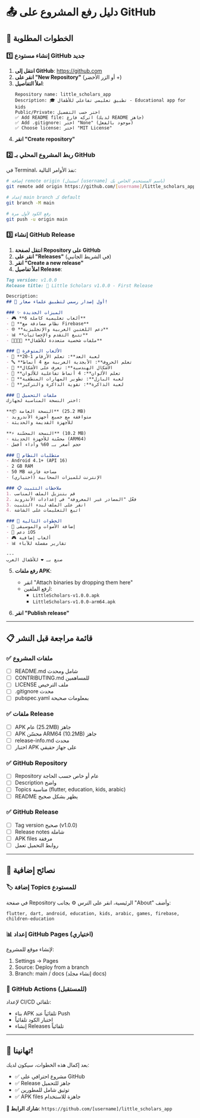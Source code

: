 # 📤 دليل رفع المشروع على GitHub

## 🚀 **الخطوات المطلوبة**

### **1️⃣ إنشاء مستودع GitHub جديد**

1. **انتقل إلى GitHub**: https://github.com
2. **انقر على "New Repository"** (أو الزر الأخضر +)
3. **املأ التفاصيل**:
   ```
   Repository name: little_scholars_app
   Description: 🎓 تطبيق تعليمي تفاعلي للأطفال - Educational app for kids
   Public/Private: اختر حسب التفضيل
   ✅ Add README file: اتركه فارغ (لديك README جاهز)
   ✅ Add .gitignore: اختر "None" (موجود بالفعل)  
   ✅ Choose license: اختر "MIT License"
   ```
4. **انقر "Create repository"**

### **2️⃣ ربط المشروع المحلي بـ GitHub**

في Terminal، نفذ الأوامر التالية:

```bash
# إضافة remote origin (استبدل [username] باسم المستخدم الخاص بك)
git remote add origin https://github.com/[username]/little_scholars_app.git

# إعداد main branch كـ default
git branch -M main

# رفع الكود لأول مرة
git push -u origin main
```

### **3️⃣ إنشاء GitHub Release**

1. **انتقل لصفحة Repository على GitHub**
2. **انقر على "Releases"** (في الشريط الجانبي)
3. **انقر "Create a new release"**
4. **املأ تفاصيل Release**:

```markdown
Tag version: v1.0.0
Release title: 🎉 Little Scholars v1.0.0 - First Release

Description:
## 🌟 أول إصدار رسمي لتطبيق علماء صغار!

### ✨ الميزات الجديدة
- 🎮 **6 ألعاب تعليمية كاملة**
- 🔐 **نظام مصادقة مع Firebase**  
- 🌐 **دعم اللغتين العربية والإنجليزية**
- 📊 **تتبع التقدم والإحصائيات**
- 👨‍👩‍👧‍👦 **ملفات شخصية متعددة للأطفال**

### 🎯 الألعاب المتوفرة
- 🔢 **لعبة العد**: تعلم الأرقام 1-20
- 🔤 **تعلم الحروف**: الأبجدية العربية مع 4 أنماط
- 🔺 **الأشكال الهندسية**: تعرف على الأشكال  
- 🎨 **تعلم الألوان**: 4 أنماط تفاعلية للألوان
- 🧩 **لعبة البازل**: تطوير المهارات المنطقية
- 🧠 **لعبة الذاكرة**: تقوية الذاكرة والتركيز

### 📱 ملفات التحميل
اختر النسخة المناسبة لجهازك:

**📦 النسخة العامة** (25.2 MB)
- متوافقة مع جميع أجهزة الأندرويد
- للأجهزة القديمة والحديثة

**⚡ النسخة المحسّنة** (10.2 MB) 
- محسّنة للأجهزة الحديثة (ARM64)
- حجم أصغر بـ 60% وأداء أفضل

### 🔧 متطلبات النظام
- Android 4.1+ (API 16)
- 2 GB RAM  
- 50 MB مساحة فارغة
- الإنترنت للميزات السحابية (اختياري)

### 📋 ملاحظات التثبيت
1. قم بتنزيل الملف المناسب
2. فعّل "المصادر غير المعروفة" في إعدادات الأندرويد
3. انقر على الملف لبدء التثبيت
4. اتبع التعليمات على الشاشة

### 🚀 الخطوات التالية
- 🎵 إضافة الأصوات والموسيقى
- 📱 دعم iOS  
- 🎮 ألعاب إضافية
- 📊 تقارير مفصلة للآباء

---
صنع بـ ❤️ للأطفال العرب
```

5. **رفع ملفات APK**:
   - انقر "Attach binaries by dropping them here"
   - ارفع الملفين:
     - `LittleScholars-v1.0.0.apk`
     - `LittleScholars-v1.0.0-arm64.apk`

6. **انقر "Publish release"**

---

## 📋 **قائمة مراجعة قبل النشر**

### ✅ **ملفات المشروع**
- [ ] README.md شامل ومحدث
- [ ] CONTRIBUTING.md للمساهمين  
- [ ] LICENSE ملف الترخيص
- [ ] .gitignore محدث
- [ ] pubspec.yaml بمعلومات صحيحة

### ✅ **ملفات Release**
- [ ] APK عام (25.2MB) جاهز
- [ ] APK محسّن ARM64 (10.2MB) جاهز  
- [ ] release-info.md محدث
- [ ] اختبار APK على جهاز حقيقي

### ✅ **GitHub Repository**
- [ ] Repository عام أو خاص حسب الحاجة
- [ ] Description واضح
- [ ] Topics مناسبة (flutter, education, kids, arabic)
- [ ] README يظهر بشكل صحيح

### ✅ **GitHub Release**  
- [ ] Tag version صحيح (v1.0.0)
- [ ] Release notes شاملة
- [ ] APK files مرفقة
- [ ] روابط التحميل تعمل

---

## 🎯 **نصائح إضافية**

### **🏷️ إضافة Topics للمستودع**
في صفحة Repository الرئيسية، انقر على الترس ⚙️ بجانب "About" وأضف:
```
flutter, dart, android, education, kids, arabic, games, firebase, children-education
```

### **📊 إعداد GitHub Pages** (اختياري)
لإنشاء موقع للمشروع:
1. Settings → Pages
2. Source: Deploy from a branch  
3. Branch: main / docs (إنشاء مجلد docs)

### **🔄 GitHub Actions** (للمستقبل)
لإعداد CI/CD تلقائي:
- بناء APK تلقائياً عند Push
- اختبار الكود تلقائياً
- إنشاء Releases تلقائياً

---

## 🎉 **تهانينا!**

بعد إكمال هذه الخطوات، سيكون لديك:
- ✅ مشروع احترافي على GitHub
- ✅ Release جاهز للتحميل  
- ✅ توثيق شامل للمطورين
- ✅ APK files جاهزة للاستخدام

**🔗 شارك الرابط**: `https://github.com/[username]/little_scholars_app`
